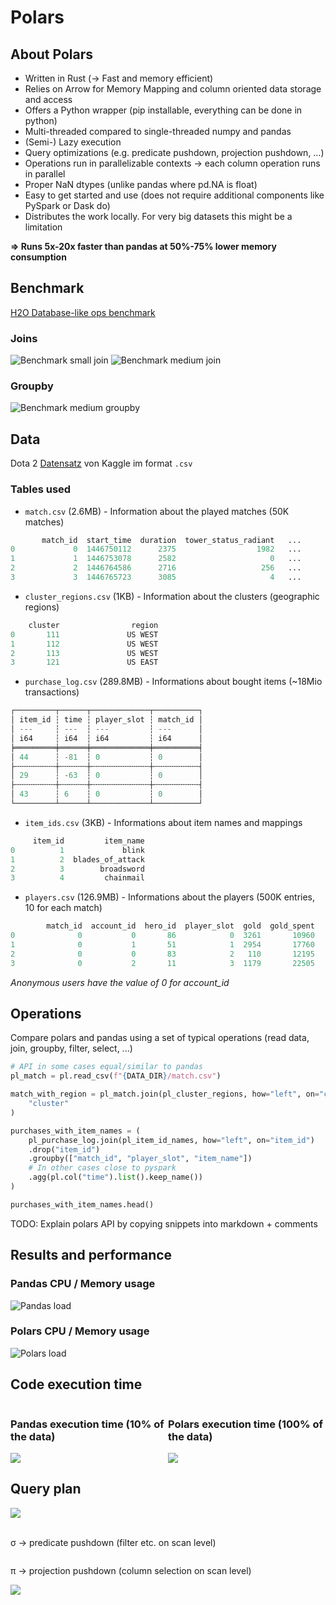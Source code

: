 # Polars

## About Polars

- Written in Rust (-> Fast and memory efficient)
- Relies on Arrow for Memory Mapping and column oriented data storage and access
- Offers a Python wrapper (pip installable, everything can be done in python)
- Multi-threaded compared to single-threaded numpy and pandas
- (Semi-) Lazy execution
- Query optimizations (e.g. predicate pushdown, projection pushdown, …)
- Operations run in parallelizable contexts -> each column operation runs in parallel
- Proper NaN dtypes (unlike pandas where pd.NA is float)
- Easy to get started and use (does not require additional components like PySpark or Dask do)
- Distributes the work locally. For very big datasets this might be a limitation

**=> Runs 5x-20x faster than pandas at 50%-75% lower memory consumption**


## Benchmark

[H2O Database-like ops benchmark](https://h2oai.github.io/db-benchmark/)

### Joins
![Benchmark small join](./img/benchmark_small_join.png)
![Benchmark medium join](./img/benchmark_join.png)

### Groupby
![Benchmark medium groupby](./img/benchmark_groupby.png)


## Data

Dota 2 [Datensatz](https://www.kaggle.com/devinanzelmo/dota-2-matches) von Kaggle im format `.csv`

### Tables used

- `match.csv` (2.6MB) - Information about the played matches (50K matches)

```python
       match_id  start_time  duration  tower_status_radiant   ...
0             0  1446750112      2375                  1982   ...
1             1  1446753078      2582                     0   ...
2             2  1446764586      2716                   256   ...
3             3  1446765723      3085                     4   ...
```

- `cluster_regions.csv` (1KB) - Information about the clusters (geographic regions)

```python
    cluster                region
0       111               US WEST
1       112               US WEST
2       113               US WEST
3       121               US EAST
```

- `purchase_log.csv` (289.8MB) - Informations about bought items (~18Mio transactions)

```python
┌─────────┬──────┬─────────────┬──────────┐
│ item_id ┆ time ┆ player_slot ┆ match_id │
│ ---     ┆ ---  ┆ ---         ┆ ---      │
│ i64     ┆ i64  ┆ i64         ┆ i64      │
╞═════════╪══════╪═════════════╪══════════╡
│ 44      ┆ -81  ┆ 0           ┆ 0        │
├╌╌╌╌╌╌╌╌╌┼╌╌╌╌╌╌┼╌╌╌╌╌╌╌╌╌╌╌╌╌┼╌╌╌╌╌╌╌╌╌╌┤
│ 29      ┆ -63  ┆ 0           ┆ 0        │
├╌╌╌╌╌╌╌╌╌┼╌╌╌╌╌╌┼╌╌╌╌╌╌╌╌╌╌╌╌╌┼╌╌╌╌╌╌╌╌╌╌┤
│ 43      ┆ 6    ┆ 0           ┆ 0        │
└─────────┴──────┴─────────────┴──────────┘
```

- `item_ids.csv` (3KB) - Informations about item names and mappings

```python
     item_id         item_name
0          1             blink
1          2  blades_of_attack
2          3        broadsword
3          4         chainmail
```

- `players.csv` (126.9MB) - Informations about the players (500K entries, 10 for each match)

```python
        match_id  account_id  hero_id  player_slot  gold  gold_spent   ...
0              0           0       86            0  3261       10960   ...
1              0           1       51            1  2954       17760   ...
2              0           0       83            2   110       12195   ...
3              0           2       11            3  1179       22505   ...
```

*Anonymous users have the value of 0 for account_id*

## Operations

Compare polars and pandas using a set of typical operations (read data, join, groupby, filter, select, ...)

```python
# API in some cases equal/similar to pandas
pl_match = pl.read_csv(f"{DATA_DIR}/match.csv")

match_with_region = pl_match.join(pl_cluster_regions, how="left", on="cluster").drop(
    "cluster"
)

purchases_with_item_names = (
    pl_purchase_log.join(pl_item_id_names, how="left", on="item_id")
    .drop("item_id")
    .groupby(["match_id", "player_slot", "item_name"])
    # In other cases close to pyspark
    .agg(pl.col("time").list().keep_name())
)

purchases_with_item_names.head()
```

TODO: Explain polars API by copying snippets into markdown + comments

## Results and performance

### Pandas CPU / Memory usage

![Pandas load](./img/pandas_load.png)

### Polars CPU / Memory usage

![Polars load](./img/polars_load.png)

## Code execution time

<div style="display: grid; grid-template-areas: 'a b' 'c d';">
  <h3 style="grid-area: a;">Pandas execution time (10% of the data)</h3>
  <img src="./img/pyinstrumentpandas.png" style="grid-area: c;">

  <h3 style="grid-area: b;">Polars execution time (100% of the data)</h3>
  <img src="./img/pyinstrumentpolars.png" style="grid-area: d;">
</div>

## Query plan

<div style="display: grid;">
  <img src="./img/graph_not_optimized.svg">
  </br>
  <p>σ -> predicate pushdown (filter etc. on scan level)</p>
  <p>π -> projection pushdown (column selection on scan level)</p>
  <img src="./img/graph_optimized.svg">
</div>
